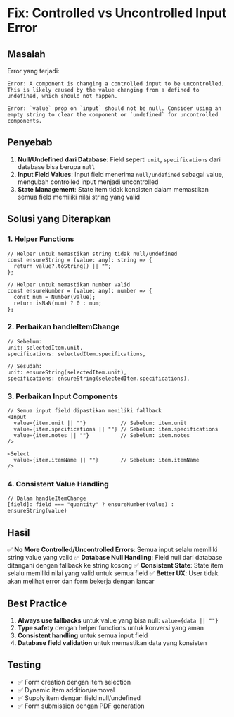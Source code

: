 # Fix: Controlled vs Uncontrolled Input Error

## Masalah
Error yang terjadi:
```
Error: A component is changing a controlled input to be uncontrolled. This is likely caused by the value changing from a defined to undefined, which should not happen.
```

```  
Error: `value` prop on `input` should not be null. Consider using an empty string to clear the component or `undefined` for uncontrolled components.
```

## Penyebab
1. **Null/Undefined dari Database**: Field seperti `unit`, `specifications` dari database bisa berupa `null`
2. **Input Field Values**: Input field menerima `null/undefined` sebagai value, mengubah controlled input menjadi uncontrolled
3. **State Management**: State item tidak konsisten dalam memastikan semua field memiliki nilai string yang valid

## Solusi yang Diterapkan

### 1. **Helper Functions**
```tsx
// Helper untuk memastikan string tidak null/undefined
const ensureString = (value: any): string => {
  return value?.toString() || "";
};

// Helper untuk memastikan number valid
const ensureNumber = (value: any): number => {
  const num = Number(value);
  return isNaN(num) ? 0 : num;
};
```

### 2. **Perbaikan handleItemChange**
```tsx
// Sebelum:
unit: selectedItem.unit,
specifications: selectedItem.specifications,

// Sesudah:
unit: ensureString(selectedItem.unit),
specifications: ensureString(selectedItem.specifications),
```

### 3. **Perbaikan Input Components**
```tsx
// Semua input field dipastikan memiliki fallback
<Input
  value={item.unit || ""}           // Sebelum: item.unit
  value={item.specifications || ""} // Sebelum: item.specifications
  value={item.notes || ""}          // Sebelum: item.notes
/>

<Select
  value={item.itemName || ""}       // Sebelum: item.itemName
/>
```

### 4. **Consistent Value Handling**
```tsx
// Dalam handleItemChange
[field]: field === "quantity" ? ensureNumber(value) : ensureString(value)
```

## Hasil
✅ **No More Controlled/Uncontrolled Errors**: Semua input selalu memiliki string value yang valid
✅ **Database Null Handling**: Field null dari database ditangani dengan fallback ke string kosong
✅ **Consistent State**: State item selalu memiliki nilai yang valid untuk semua field
✅ **Better UX**: User tidak akan melihat error dan form bekerja dengan lancar

## Best Practice
1. **Always use fallbacks** untuk value yang bisa null: `value={data || ""}`
2. **Type safety** dengan helper functions untuk konversi yang aman
3. **Consistent handling** untuk semua input field
4. **Database field validation** untuk memastikan data yang konsisten

## Testing
- ✅ Form creation dengan item selection
- ✅ Dynamic item addition/removal  
- ✅ Supply item dengan field null/undefined
- ✅ Form submission dengan PDF generation
